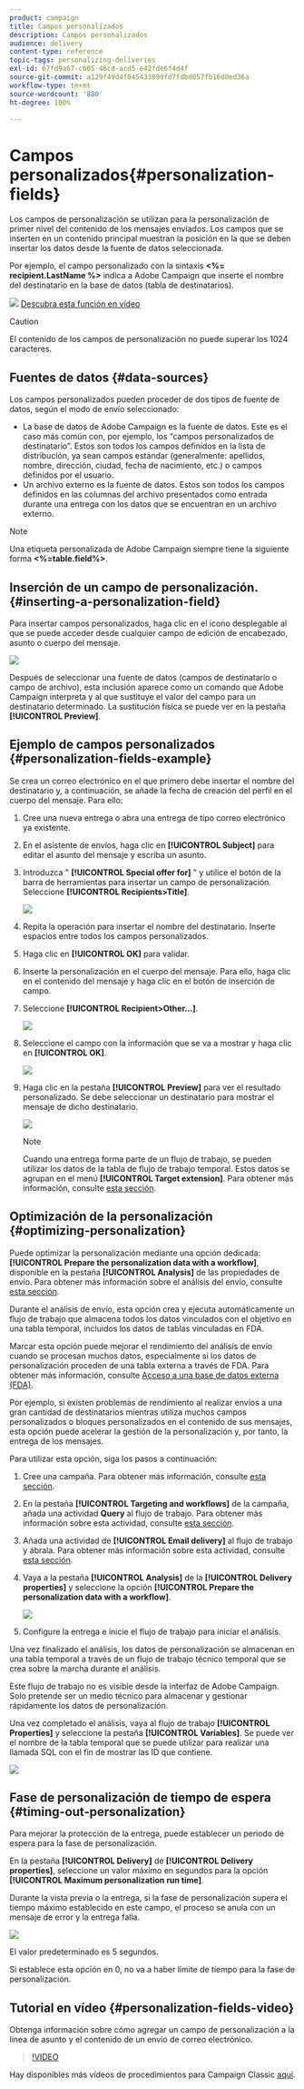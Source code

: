 ```yaml
---
product: campaign
title: Campos personalizados
description: Campos personalizados
audience: delivery
content-type: reference
topic-tags: personalizing-deliveries
exl-id: 67fd9a67-cb05-46cd-acd5-e42fde6f4d4f
source-git-commit: a129f49d4f045433899fd7fdbd057fb16d0ed36a
workflow-type: tm+mt
source-wordcount: '880'
ht-degree: 100%

---
```


# Campos personalizados{#personalization-fields}

Los campos de personalización se utilizan para la personalización de primer nivel del contenido de los mensajes enviados. Los campos que se inserten en un contenido principal muestran la posición en la que se deben insertar los datos desde la fuente de datos seleccionada.

Por ejemplo, el campo personalizado con la sintaxis **&lt;%= recipient.LastName %>** indica a Adobe Campaign que inserte el nombre del destinatario en la base de datos (tabla de destinatarios).

![](assets/do-not-localize/how-to-video.png) [Descubra esta función en vídeo](#personalization-fields-video)

>[!CAUTION]
>
>El contenido de los campos de personalización no puede superar los 1024 caracteres.

## Fuentes de datos {#data-sources}

Los campos personalizados pueden proceder de dos tipos de fuente de datos, según el modo de envío seleccionado:

* La base de datos de Adobe Campaign es la fuente de datos. Este es el caso más común con, por ejemplo, los “campos personalizados de destinatario”. Estos son todos los campos definidos en la lista de distribución, ya sean campos estándar (generalmente: apellidos, nombre, dirección, ciudad, fecha de nacimiento, etc.) o campos definidos por el usuario.
* Un archivo externo es la fuente de datos. Estos son todos los campos definidos en las columnas del archivo presentados como entrada durante una entrega con los datos que se encuentran en un archivo externo.

>[!NOTE]
>
>Una etiqueta personalizada de Adobe Campaign siempre tiene la siguiente forma **&lt;%=table.field%>**.

## Inserción de un campo de personalización. {#inserting-a-personalization-field}

Para insertar campos personalizados, haga clic en el icono desplegable al que se puede acceder desde cualquier campo de edición de encabezado, asunto o cuerpo del mensaje.

![](assets/s_ncs_user_add_custom_field.png)

Después de seleccionar una fuente de datos (campos de destinatario o campo de archivo), esta inclusión aparece como un comando que Adobe Campaign interpreta y al que sustituye el valor del campo para un destinatario determinado. La sustitución física se puede ver en la pestaña **[!UICONTROL Preview]**.

## Ejemplo de campos personalizados {#personalization-fields-example}

Se crea un correo electrónico en el que primero debe insertar el nombre del destinatario y, a continuación, se añade la fecha de creación del perfil en el cuerpo del mensaje. Para ello:

1. Cree una nueva entrega o abra una entrega de tipo correo electrónico ya existente.
1. En el asistente de envíos, haga clic en **[!UICONTROL Subject]** para editar el asunto del mensaje y escriba un asunto.
1. Introduzca &quot; **[!UICONTROL Special offer for]** &quot; y utilice el botón de la barra de herramientas para insertar un campo de personalización. Seleccione **[!UICONTROL Recipients>Title]**.

   ![](assets/s_ncs_user_insert_custom_field.png)

1. Repita la operación para insertar el nombre del destinatario. Inserte espacios entre todos los campos personalizados.
1. Haga clic en **[!UICONTROL OK]** para validar.
1. Inserte la personalización en el cuerpo del mensaje. Para ello, haga clic en el contenido del mensaje y haga clic en el botón de inserción de campo.
1. Seleccione **[!UICONTROL Recipient>Other...]**.

   ![](assets/s_ncs_user_insert_custom_field_b.png)

1. Seleccione el campo con la información que se va a mostrar y haga clic en **[!UICONTROL OK]**.

   ![](assets/s_ncs_user_insert_custom_field_c.png)

1. Haga clic en la pestaña **[!UICONTROL Preview]** para ver el resultado personalizado. Se debe seleccionar un destinatario para mostrar el mensaje de dicho destinatario.

   ![](assets/s_ncs_user_insert_custom_field_d.png)

   >[!NOTE]
   >
   >Cuando una entrega forma parte de un flujo de trabajo, se pueden utilizar los datos de la tabla de flujo de trabajo temporal. Estos datos se agrupan en el menú **[!UICONTROL Target extension]**. Para obtener más información, consulte [esta sección](../../workflow/using/data-life-cycle.md#target-data).

## Optimización de la personalización {#optimizing-personalization}

Puede optimizar la personalización mediante una opción dedicada: **[!UICONTROL Prepare the personalization data with a workflow]**, disponible en la pestaña **[!UICONTROL Analysis]** de las propiedades de envío. Para obtener más información sobre el análisis del envío, consulte [esta sección](steps-validating-the-delivery.md#analyzing-the-delivery).

Durante el análisis de envío, esta opción crea y ejecuta automáticamente un flujo de trabajo que almacena todos los datos vinculados con el objetivo en una tabla temporal, incluidos los datos de tablas vinculadas en FDA.

Marcar esta opción puede mejorar el rendimiento del análisis de envío cuando se procesan muchos datos, especialmente si los datos de personalización proceden de una tabla externa a través de FDA. Para obtener más información, consulte [Acceso a una base de datos externa (FDA)](../../installation/using/about-fda.md).

Por ejemplo, si existen problemas de rendimiento al realizar envíos a una gran cantidad de destinatarios mientras utiliza muchos campos personalizados o bloques personalizados en el contenido de sus mensajes, esta opción puede acelerar la gestión de la personalización y, por tanto, la entrega de los mensajes.

Para utilizar esta opción, siga los pasos a continuación:

1. Cree una campaña. Para obtener más información, consulte [esta sección](../../campaign/using/setting-up-marketing-campaigns.md#creating-a-campaign).
1. En la pestaña **[!UICONTROL Targeting and workflows]** de la campaña, añada una actividad **Query** al flujo de trabajo. Para obtener más información sobre esta actividad, consulte [esta sección](../../workflow/using/query.md).
1. Añada una actividad de **[!UICONTROL Email delivery]** al flujo de trabajo y ábrala. Para obtener más información sobre esta actividad, consulte [esta sección](../../workflow/using/delivery.md).
1. Vaya a la pestaña **[!UICONTROL Analysis]** de la **[!UICONTROL Delivery properties]** y seleccione la opción **[!UICONTROL Prepare the personalization data with a workflow]**.

   ![](assets/perso_optimization.png)

1. Configure la entrega e inicie el flujo de trabajo para iniciar el análisis.

Una vez finalizado el análisis, los datos de personalización se almacenan en una tabla temporal a través de un flujo de trabajo técnico temporal que se crea sobre la marcha durante el análisis.

Este flujo de trabajo no es visible desde la interfaz de Adobe Campaign. Solo pretende ser un medio técnico para almacenar y gestionar rápidamente los datos de personalización.

Una vez completado el análisis, vaya al flujo de trabajo **[!UICONTROL Properties]** y seleccione la pestaña **[!UICONTROL Variables]**. Se puede ver el nombre de la tabla temporal que se puede utilizar para realizar una llamada SQL con el fin de mostrar las ID que contiene.

![](assets/perso_optimization_temp_table.png)

## Fase de personalización de tiempo de espera {#timing-out-personalization}

Para mejorar la protección de la entrega, puede establecer un periodo de espera para la fase de personalización.

En la pestaña **[!UICONTROL Delivery]** de **[!UICONTROL Delivery properties]**, seleccione un valor máximo en segundos para la opción **[!UICONTROL Maximum personalization run time]**.

Durante la vista previa o la entrega, si la fase de personalización supera el tiempo máximo establecido en este campo, el proceso se anula con un mensaje de error y la entrega falla.

![](assets/perso_time-out.png)

El valor predeterminado es 5 segundos.

Si establece esta opción en 0, no va a haber límite de tiempo para la fase de personalización.

## Tutorial en vídeo {#personalization-fields-video}

Obtenga información sobre cómo agregar un campo de personalización a la línea de asunto y el contenido de un envío de correo electrónico.

>[!VIDEO](https://video.tv.adobe.com/v/24925?quality=12)

Hay disponibles más vídeos de procedimientos para Campaign Classic [aquí](https://experienceleague.adobe.com/docs/campaign-classic-learn/tutorials/overview.html?lang=es).
